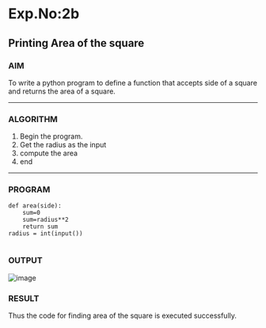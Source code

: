 # Exp.No:2b  
## Printing Area of the square

### AIM  
To write a python program to define a function that accepts side of a square and returns the area of a square.

---

### ALGORITHM

1. Begin the program.  
2. Get the radius as the input
3. compute the area
4. end 

---

### PROGRAM
```
def area(side):
    sum=0
    sum=radius**2
    return sum
radius = int(input())


```
### OUTPUT
![image](https://github.com/user-attachments/assets/2ffd897c-806d-4634-b093-1d70599fd08b)

### RESULT
Thus the code for finding area of the square is executed successfully.
